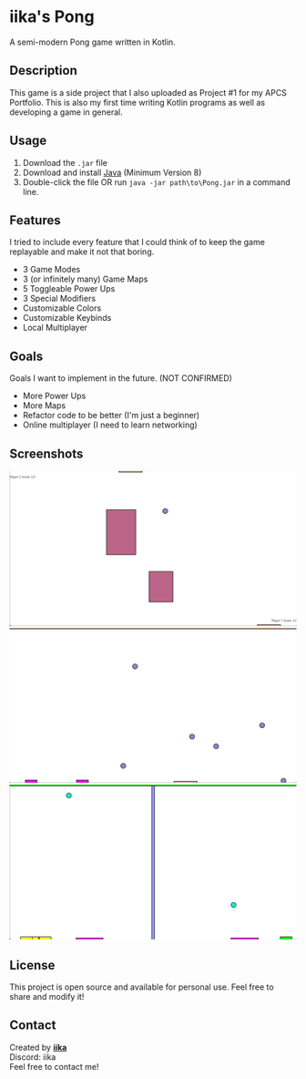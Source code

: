 # iika's Pong
A semi-modern Pong game written in Kotlin.

## Description
This game is a side project that I also uploaded as Project #1 for my APCS Portfolio.
This is also my first time writing Kotlin programs as well as developing a game in general.

## Usage
1. Download the `.jar` file
2. Download and install [Java](https://adoptium.net/download/) (Minimum Version 8)
3. Double-click the file OR run `java -jar path\to\Pong.jar` in a command line.

## Features
I tried to include every feature that I could think of to keep the game replayable and make it not that boring.
- 3 Game Modes
- 3 (or infinitely many) Game Maps
- 5 Toggleable Power Ups
- 3 Special Modifiers
- Customizable Colors
- Customizable Keybinds
- Local Multiplayer

## Goals
Goals I want to implement in the future. (NOT CONFIRMED)
- More Power Ups
- More Maps
- Refactor code to be better (I'm just a beginner)
- Online multiplayer (I need to learn networking)

## Screenshots
![Game Screenshot](screenshots/Screenshot_1.png)
![Game Screenshot](screenshots/Screenshot_2.png)
![Game Screenshot](screenshots/Screenshot_3.png)

## License
This project is open source and available for personal use. Feel free to share and modify it!

## Contact
Created by [**iika**](https://github.com/iika-a/)<br>
Discord: iika<br>
Feel free to contact me!